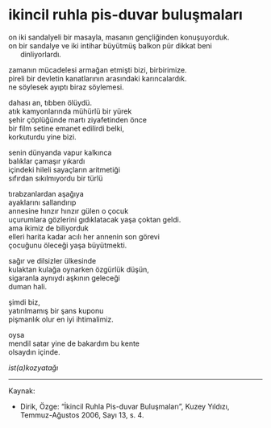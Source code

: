 # ikincil ruhla pis-duvar buluşmaları

on iki sandalyeli bir masayla, masanın gençliğinden konuşuyorduk.  
on bir sandalye ve iki intihar büyütmüş balkon pür dikkat beni  
&nbsp;&nbsp;&nbsp;&nbsp;&nbsp;&nbsp;dinliyorlardı.

zamanın mücadelesi armağan etmişti bizi, birbirimize.  
pireli bir devletin kanatlarının arasındaki karıncalardık.  
ne söylesek ayıptı biraz söylemesi.

dahası an, tıbben ölüydü.  
atık kamyonlarında mühürlü bir yürek  
şehir çöplüğünde martı ziyafetinden önce  
bir film setine emanet edilirdi belki,  
korkuturdu yine bizi.

senin dünyanda vapur kalkınca  
balıklar çamaşır yıkardı  
içindeki hileli sayaçların aritmetiği  
sıfırdan sıkılmıyordu bir türlü

tırabzanlardan aşağıya  
ayaklarını sallandırıp  
annesine hınzır hınzır gülen o çocuk  
uçurumlara gözlerini gıdıklatacak yaşa çoktan geldi.  
ama ikimiz de biliyorduk  
elleri harita kadar acılı her annenin son görevi  
çocuğunu öleceği yaşa büyütmekti.

sağır ve dilsizler ülkesinde  
kulaktan kulağa oynarken özgürlük düşün,  
sigaranla aynıydı aşkının geleceği  
duman hali.

şimdi biz,  
yatırılmamış bir şans kuponu  
pişmanlık olur en iyi ihtimalimiz.

oysa  
mendil satar yine de bakardım bu kente  
olsaydın içinde.

_ist(a)kozyatağı_

---
Kaynak:

- Dirik, Özge: “İkincil Ruhla Pis-duvar Buluşmaları”, Kuzey Yıldızı, Temmuz-Ağustos 2006, Sayı 13, s. 4.
